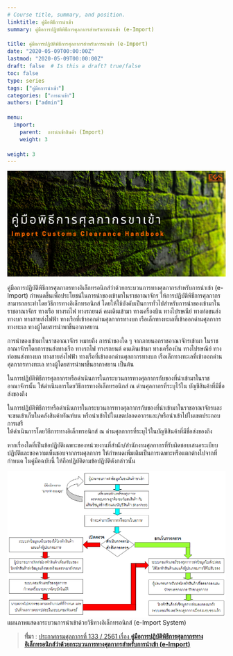 ```yaml
---
# Course title, summary, and position.
linktitle: คู่มือพิธีการนำเข้า  
summary: คู่มือการปฏิบัติพิธีการศุลกากรสำหรับการนำเข้า (e-Import)

title: คู่มือการปฏิบัติพิธีการศุลกากรสำหรับการนำเข้า (e-Import)
date: "2020-05-09T00:00:00Z"
lastmod: "2020-05-09T00:00:00Z"
draft: false  # Is this a draft? true/false
toc: false 
type: series  
tags: ["คู่มือการนำเข้า"]
categories: ["การนำเข้า"]
authors: ["admin"]

menu:
  import:
    parent:  การนำเข้าสินค้า (Import)
    weight: 3

weight: 3
---
```



![](./img/import-Customs-clearance-handbook.png)

คู่มือการปฏิบัติพิธีการศุลกากรทางอิเล็กทรอนิกส์ว่าด้วยกระบวนการทางศุลกากรสำหรับการนำเข้า    (e-Import) กำหนดขึ้นเพื่อประโยชน์ในการนำของเข้ามาในราชอาณาจักร ให้การปฏิบัติพิธีการศุลกากรสามารถกระทำโดยวิธีการทางอิเล็กทรอนิกส์ โดยให้ใช้บังคับเป็นการทั่วไปสำหรับการนำของเข้ามาในราชอาณาจักร
ทางเรือ ทางรถไฟ ทางรถยนต์ คนเดินเข้ามา ทางเครื่องบิน  ทางไปรษณีย์ ทางท่อขนส่งทางบก ทางสายส่งไฟฟ้า ทางเรือที่เข้าออกด่านศุลกากรทางบก เรือเล็กทางทะเลที่เข้าออกด่านศุลกากรทางทะเล ทางผู้โดยสารนำพาขึ้นอากาศยาน 

การนำของเข้ามาในราชอาณาจักร หมายถึง การนำของใด ๆ จากภายนอกราชอาณาจักรเข้ามา         ในราชอาณาจักรโดยการขนส่งทางเรือ ทางรถไฟ ทางรถยนต์ คนเดินเข้ามา ทางเครื่องบิน ทางไปรษณีย์ 
ทางท่อขนส่งทางบก ทางสายส่งไฟฟ้า ทางเรือที่เข้าออกด่านศุลกากรทางบก เรือเล็กทางทะเลที่เข้าออกด่านศุลกากรทางทะเล ทางผู้โดยสารนำพาขึ้นอากาศยาน เป็นต้น 

ในการปฏิบัติพิธีการศุลกากรหรือดำเนินการในกระบวนการทางศุลกากรกับของที่นำเข้ามาในราชอาณาจักรนั้น ให้ดำเนินการโดยวิธีการทางอิเล็กทรอนิกส์ ณ ด่านศุลกากรที่ระบุไว้ใน บัญชีสินค้าที่มีชื่อส่งของถึง

ในการปฏิบัติพิธีการหรือดำเนินการในกระบวนการทางศุลกากรกับของที่นำเข้ามาในราชอาณาจักรและจะขนเข้าเก็บในคลังสินค้าทัณฑ์บน หรือนำเข้าไปในเขตปลอดอากรและ/หรือนำเข้าไปในเขตประกอบการเสรี    
ให้ดำเนินการโดยวิธีการทางอิเล็กทรอนิกส์ ณ ด่านศุลกากรที่ระบุไว้ในบัญชีสินค้าที่มีชื่อส่งของถึง

หากเรื่องใดที่เป็นข้อปฏิบัติเฉพาะของหน่วยงานที่สำนัก/สำนักงานศุลกากรที่รับผิดชอบเสนอระเบียบปฏิบัติและขอความเห็นชอบจากกรมศุลกากร ให้กำหนดเพิ่มเติมเป็นการเฉพาะหรือแตกต่างไปจากที่กำหนด
ในคู่มือฉบับนี้ ให้ถือปฏิบัติตามข้อปฎิบัติดังกล่าวนั้น


![แผนภาพแสดงกระบวนการนำเข้าด้วยวิธีทางอิเล็กทรอนิกส์ (e-Import System)](./img/e-import_system.png)
แผนภาพแสดงกระบวนการนำเข้าด้วยวิธีทางอิเล็กทรอนิกส์ (e-Import System)

> **ที่มา** : [ประกาศกรมศุลกากรที่ 133 / 2561 เรื่อง **คู่มือการปฏิบัติพิธีการศุลกากรทางอิเล็กทรอนิกส์ว่าด้วยกระบวนการทางศุลกากรสำหรับการนำเข้า (e-Import)**](https://ecs-support.github.io/pages/docs/guide-import/)